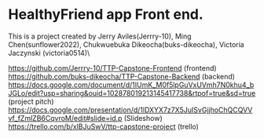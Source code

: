 # HealthyFriend app Front end.

This is a project created by Jerry Aviles(Jerrry-10), Ming Chen(sunflower2022), Chukwuebuka Dikeocha(buks-dikeocha), Victoria Jaczynski (victoria0514)\

https://github.com/Jerrry-10/TTP-Capstone-Frontend (frontend)\
https://github.com/buks-dikeocha/TTP-Capstone-Backend (backend)\
https://docs.google.com/document/d/1IUmK_M0f5lpGuVxUVmh7N0khu4_bJGLo/edit?usp=sharing&ouid=102878019213145417738&rtpof=true&sd=true (project pitch)\
https://docs.google.com/presentation/d/1lDXYX7z7X5JuISvGjjhoChQCQVVvf_fZmlZB6CqvroM/edit#slide=id.p (Slideshow)\
https://trello.com/b/xlBJuSwV/ttp-capstone-project (trello)


